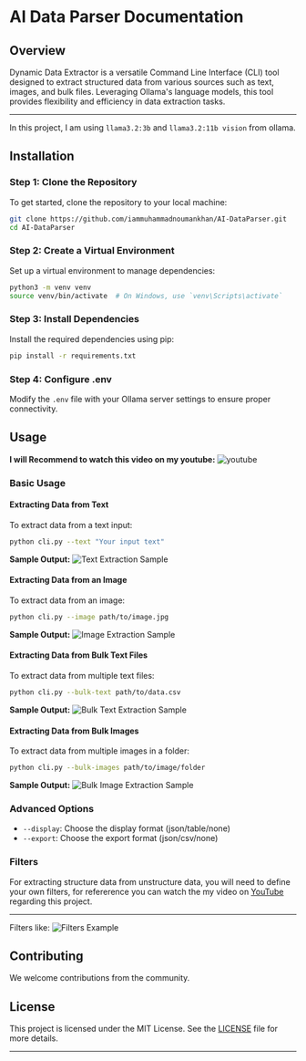 # AI Data Parser Documentation

## Overview

Dynamic Data Extractor is a versatile Command Line Interface (CLI) tool designed to extract structured data from various sources such as text, images, and bulk files. Leveraging Ollama's language models, this tool provides flexibility and efficiency in data extraction tasks.

---
In this project, I am using `llama3.2:3b` and `llama3.2:11b vision` from ollama.

## Installation

### Step 1: Clone the Repository
To get started, clone the repository to your local machine:
```bash
git clone https://github.com/iammuhammadnoumankhan/AI-DataParser.git
cd AI-DataParser
```

### Step 2: Create a Virtual Environment
Set up a virtual environment to manage dependencies:
```bash
python3 -m venv venv
source venv/bin/activate  # On Windows, use `venv\Scripts\activate`
```

### Step 3: Install Dependencies
Install the required dependencies using pip:
```bash
pip install -r requirements.txt
```

### Step 4: Configure .env
Modify the `.env` file with your Ollama server settings to ensure proper connectivity.


## Usage

**I will Recommend to watch this video on my youtube:** ![youtube](https://youtu.be/HqaddgHPY8Q)

### Basic Usage

#### Extracting Data from Text
To extract data from a text input:
```bash
python cli.py --text "Your input text"
```
**Sample Output:**
![Text Extraction Sample](sample-outputs/single-text.png)

#### Extracting Data from an Image
To extract data from an image:
```bash
python cli.py --image path/to/image.jpg
```
**Sample Output:**
![Image Extraction Sample](sample-outputs/single-image.png)

#### Extracting Data from Bulk Text Files
To extract data from multiple text files:
```bash
python cli.py --bulk-text path/to/data.csv
```
**Sample Output:**
![Bulk Text Extraction Sample](sample-outputs/bulk-text.png)

#### Extracting Data from Bulk Images
To extract data from multiple images in a folder:
```bash
python cli.py --bulk-images path/to/image/folder
```
**Sample Output:**
![Bulk Image Extraction Sample](sample-outputs/bulk-images.png)

### Advanced Options

- `--display`: Choose the display format (json/table/none)
- `--export`: Choose the export format (json/csv/none)

### Filters
For extracting structure data from unstructure data, you will need to define your own filters, for refererence you can watch the my video on [YouTube](https://youtu.be/HqaddgHPY8Q) regarding this project.

---
Filters like:
![Filters Example](sample-outputs/filters.png)

## Contributing
We welcome contributions from the community.

## License
This project is licensed under the MIT License. See the [LICENSE](LICENSE) file for more details.

---















<!-- # Dynamic Data Extractor

## Overview
Dynamic Data Extractor is a flexible CLI tool for extracting structured data from text, images, and bulk files using Ollama's language models.

## Installation

1. Clone the repository
```bash
git https://github.com/iammuhammadnoumankhan/AI-DataParser.git
cd AI-DataParser
```

2. Create a virtual environment
```bash
python3 -m venv venv
source venv/bin/activate  # On Windows, use `venv\Scripts\activate`
```

3. Install dependencies
```bash
pip install -r requirements.txt
```

4. Configure .env
- Modify `.env` file with your Ollama server settings

## Usage

### Basic Usage
```bash
python cli.py --text "Your input text" 
python cli.py --image path/to/image.jpg
python cli.py --bulk-text path/to/data.txt
python cli.py --bulk-images path/to/image/folder
```

### Advanced Options
- `--display`: Choose display format (json/table/none)
- `--export`: Choose export format (json/csv/none)

## Contributing
Please read CONTRIBUTING.md for details on our code of conduct and the process for submitting pull requests.

## License
This project is licensed under the MIT License. -->